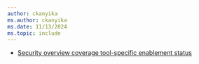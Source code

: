 ```yaml
---
author: ckanyika
ms.author: ckanyika
ms.date: 11/13/2024
ms.topic: include
---
```


- [Security overview coverage tool-specific enablement status](#security-overview-coverage-tool-specific-enablement-status)



